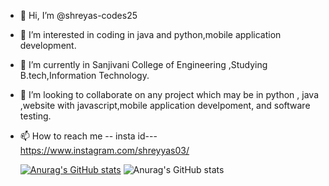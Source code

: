 - 👋 Hi, I’m @shreyas-codes25 
- 👀 I’m interested in coding in java and python,mobile application development.
- 🌱 I’m currently in Sanjivani College of Engineering ,Studying B.tech,Information Technology.
- 💞️ I’m looking to collaborate on any project which may be in python , java ,website with javascript,mobile application develpoment, and software testing.
- 📫 How to reach me -- insta id---https://www.instagram.com/shreyyas03/ 


 
 
    [![Anurag's GitHub stats](https://github-readme-stats.vercel.app/api?username=shreyas-codes25)](https://github.com/anuraghazra/github-readme-stats)
![Anurag's GitHub stats](https://github-readme-stats.vercel.app/api?username=shreyas-codes25&show=reviews,discussions_started,discussions_answered,prs_merged,prs_merged_percentage)
